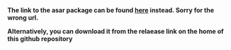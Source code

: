 <b> The link to the asar package can be found <a href= 'https://drive.google.com/file/d/0B8fwOv-owp83TjVWcVhYekNmMzA/view?usp=sharing'>here</a> instead. Sorry for the wrong url.
<p>
Alternatively, you can download it from the relaease link on the home of this github repository
